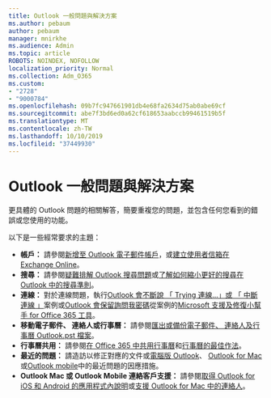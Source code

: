 ```yaml
---
title: Outlook 一般問題與解決方案
ms.author: pebaum
author: pebaum
manager: mnirkhe
ms.audience: Admin
ms.topic: article
ROBOTS: NOINDEX, NOFOLLOW
localization_priority: Normal
ms.collection: Adm_O365
ms.custom:
- "2728"
- "9000784"
ms.openlocfilehash: 09b7fc947661901db4e68fa2634d75ab0abe69cf
ms.sourcegitcommit: abe7f3bd6ed0a62cf618653aabccb99461519b5f
ms.translationtype: MT
ms.contentlocale: zh-TW
ms.lasthandoff: 10/10/2019
ms.locfileid: "37449930"
---
```

# <a name="outlook-common-issues-and-resolutions"></a>Outlook 一般問題與解決方案

更具體的 Outlook 問題的相關解答，簡要重複您的問題，並包含任何您看到的錯誤或您使用的功能。

以下是一些經常要求的主題：

- **帳戶：** 請參閱[新增至 Outlook 電子郵件帳戶](https://support.office.com/article/6e27792a-9267-4aa4-8bb6-c84ef146101b)，或[建立使用者信箱在 Exchange Online](https://docs.microsoft.com/Exchange/recipients-in-exchange-online/create-user-mailboxes)。
- **搜尋：** 請參閱[疑難排解 Outlook 搜尋問題](https://support.office.com/article/2556b11f-f4d8-46be-b0a7-de33a3f4f066)或[了解如何縮小更好的搜尋在 Outlook 中的搜尋準則](https://support.office.com/article/D824D1E9-A255-4C8A-8553-276FB895A8DA)。
- **連線：** 對於連線問題，執行[Outlook 會不斷說 「 Trying 連線...」或 「 中斷連線 」](https://aka.ms/SaRA-OutlookDisconnect)案例或[Outlook 會保留詢問我密碼](https://aka.ms/SaRA-OutlookPwdPrompt)從案例的[Microsoft 支援及修復小幫手 for Office 365 工具](https://diagnostics.outlook.com/#/)。
- **移動電子郵件、 連絡人或行事曆：** 請參閱[匯出或備份電子郵件、 連絡人及行事曆 Outlook.pst 檔案](https://support.office.com/article/14252b52-3075-4e9b-be4e-ff9ef1068f91)。
- **行事曆共用：** 請參閱[在 Office 365 中共用行事曆](https://support.office.com/article/b576ecc3-0945-4d75-85f1-5efafb8a37b4)和[行事曆的最佳作法](https://support.office.com/article/D93F72D3-2361-4E0D-8D6A-5C4939C17F39)。
- **最近的問題：** 請造訪以修正對應的文件或[電腦版 Outlook](https://support.office.com/article/ecf61305-f84f-4e13-bb73-95a214ac1230)、 [Outlook for Mac](https://support.office.com/article/54afa5e3-db38-422a-9d94-3b55330ded8e)或[Outlook mobile](https://support.office.com/article/a264ef01-9c88-48fb-9285-7017e4f31f02)中的最近問題的因應措施。
- **Outlook Mac 或 Outlook Mobile 連絡客戶支援：** 請參閱[取得 Outlook for iOS 和 Android 的應用程式內說明](https://support.office.com/article/218a22d1-9fa5-4889-b689-de1c63493243)或[支援 Outlook for Mac 中的連絡人](https://support.office.com/article/d0410177-8e65-4487-93f7-206a3a3d71a8)。